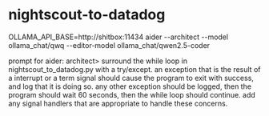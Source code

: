 # nightscout-to-datadog


OLLAMA_API_BASE=http://shitbox:11434 aider --architect --model ollama_chat/qwq --editor-model ollama_chat/qwen2.5-coder

prompt for aider:
architect> surround the while loop in nightscout_to_datadog.py with a try/except. an exception that is the result of a interrupt or a term signal should cause the program to exit with success, and log that it is doing so. any other exception should be logged, then the program should wait 60 seconds, then the while loop should continue. add any signal handlers that are appropriate to handle these concerns.